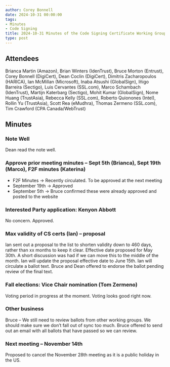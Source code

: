 ```yaml
---
author: Corey Bonnell
date: 2024-10-31 00:00:00
tags:
- Minutes
- Code Signing
title: 2024-10-31 Minutes of the Code Signing Certificate Working Group
type: post
---
```


## Attendees

Brianca Martin (Amazon), Brian Winters (IdenTrust), Bruce Morton (Entrust), Corey Bonnell (DigiCert), Dean Coclin (DigiCert), Dimitris Zacharopoulos (HARICA), Ian McMillan (Microsoft), Inaba Atsushi (GlobalSign), Iñigo Barreira (Sectigo), Luis Cervantes (SSL.com), Marco Schambach (IdenTrust), Martijn Katerbarg (Sectigo), Mohit Kumar (GlobalSign), Nome Huang (TrustAsia), Rebecca Kelly (SSL.com), Roberto Quionones (Intel), Rollin Yu (TrustAsia), Scott Rea (eMudhra), Thomas Zermeno (SSL.com), Tim Crawford (CPA Canada/WebTrust)

## Minutes

### Note Well

Dean read the note well.
 
### Approve prior meeting minutes – Sept 5th  (Brianca),  Sept 19th (Marco), F2F minutes (Katerina)

* F2F Minutes -> Recently circulated. To be approved at the next meeting
* September 19th -> Approved
* September 5th -> Bruce confirmed these were already approved and posted to the website
 
### Interested Party application: Kenyon Abbott

No concern. Approved.
 
### Max validity of CS certs (Ian) – proposal

Ian sent out a proposal to the list to shorten validity down to 460 days, rather than xx months to keep it clear. Effective date proposed for May 30th. A short discussion was had if we can move this to the middle of the month. Ian will update the proposal effective date to June 15th. 
Ian will circulate a ballot text. Bruce and Dean offered to endorse the ballot pending review of the final text.
 
### Fall elections: Vice Chair nomination (Tom Zermeno)

Voting period in progress at the moment. Voting looks good right now.
 
### Other business

Bruce – We still need to review ballots from other working groups. We should make sure we don’t fall out of sync too much. Bruce offered to send out an email with all ballots that have passed so we can review. 
 
### Next meeting – November 14th

Proposed to cancel the November 28th meeting as it is a public holiday in the US.
